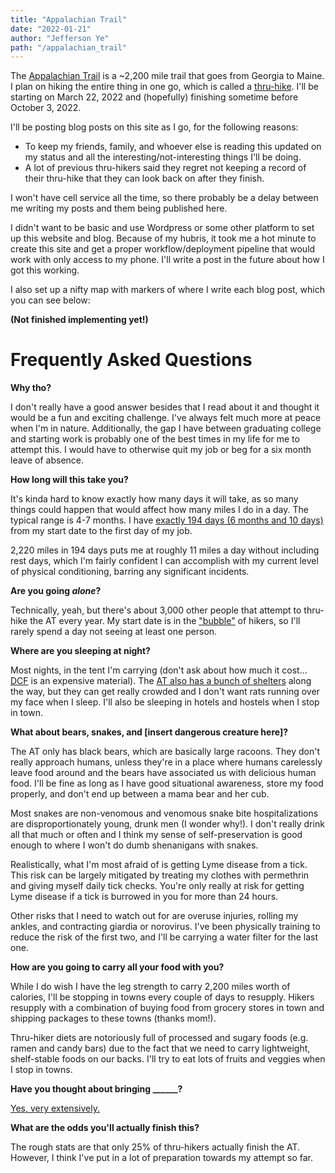 ```yaml
---
title: "Appalachian Trail"
date: "2022-01-21"
author: "Jefferson Ye"
path: "/appalachian_trail"
---
```


The [Appalachian Trail](https://en.wikipedia.org/wiki/Appalachian_Trail) is a ~2,200 mile trail that goes from Georgia to Maine. I plan on hiking the entire thing in one go, which is called a [thru-hike](https://en.wikipedia.org/wiki/Thru-hiking). I'll be starting on March 22, 2022 and (hopefully) finishing sometime before October 3, 2022.

I'll be posting blog posts on this site as I go, for the following reasons:

- To keep my friends, family, and whoever else is reading this updated on my status and all the interesting/not-interesting things I'll be doing.
- A lot of previous thru-hikers said they regret not keeping a record of their thru-hike that they can look back on after they finish.

I won't have cell service all the time, so there probably be a delay between me writing my posts and them being published here.

I didn't want to be basic and use Wordpress or some other platform to set up this website and blog. Because of my hubris, it took me a hot minute to create this site and get a proper workflow/deployment pipeline that would work with only access to my phone. I'll write a post in the future about how I got this working.

I also set up a nifty map with markers of where I write each blog post, which you can see below:

**(Not finished implementing yet!)**

# Frequently Asked Questions

**Why tho?**

I don't really have a good answer besides that I read about it and thought it would be a fun and exciting challenge. I've always felt much more at peace when I'm in nature. Additionally, the gap I have between graduating college and starting work is probably one of the best times in my life for me to attempt this. I would have to otherwise quit my job or beg for a six month leave of absence.

**How long will this take you?**

It's kinda hard to know exactly how many days it will take, as so many things could happen that would affect how many miles I do in a day. The typical range is 4-7 months. I have [exactly 194 days (6 months and 10 days)](https://www.wolframalpha.com/input/?i=days+from+3%2F23%2F2022+to+10%2F3%2F2022) from my start date to the first day of my job.

2,220 miles in 194 days puts me at roughly 11 miles a day without including rest days, which I'm fairly confident I can accomplish with my current level of physical conditioning, barring any significant incidents.

**Are you going _alone_?**

Technically, yeah, but there's about 3,000 other people that attempt to thru-hike the AT every year. My start date is in the ["bubble"](https://www.wherearethehikers.com/heatmap/) of hikers, so I'll rarely spend a day not seeing at least one person.

**Where are you sleeping at night?**

Most nights, in the tent I'm carrying (don't ask about how much it cost... [DCF](https://en.wikipedia.org/wiki/Dyneema_Composite_Fabric) is an expensive material). The [AT also has a bunch of shelters](https://tnlandforms.us/at/) along the way, but they can get really crowded and I don't want rats running over my face when I sleep. I'll also be sleeping in hotels and hostels when I stop in town.

**What about bears, snakes, and [insert dangerous creature here]?**

The AT only has black bears, which are basically large racoons. They don't really approach humans, unless they're in a place where humans carelessly leave food around and the bears have associated us with delicious human food. I'll be fine as long as I have good situational awareness, store my food properly, and don't end up between a mama bear and her cub.

Most snakes are non-venomous and venomous snake bite hospitalizations are disproportionately young, drunk men (I wonder why!). I don't really drink all that much or often and I think my sense of self-preservation is good enough to where I won't do dumb shenanigans with snakes.

Realistically, what I'm most afraid of is getting Lyme disease from a tick. This risk can be largely mitigated by treating my clothes with permethrin and giving myself daily tick checks. You're only really at risk for getting Lyme disease if a tick is burrowed in you for more than 24 hours.

Other risks that I need to watch out for are overuse injuries, rolling my ankles, and contracting giardia or norovirus. I've been physically training to reduce the risk of the first two, and I'll be carrying a water filter for the last one.

**How are you going to carry all your food with you?**

While I do wish I have the leg strength to carry 2,200 miles worth of calories, I'll be stopping in towns every couple of days to resupply. Hikers resupply with a combination of buying food from grocery stores in town and shipping packages to these towns (thanks mom!).

Thru-hiker diets are notoriously full of processed and sugary foods (e.g. ramen and candy bars) due to the fact that we need to carry lightweight, shelf-stable foods on our backs. I'll try to eat lots of fruits and veggies when I stop in towns.

**Have you thought about bringing \_\_\_\_\_\_?**

[Yes, very extensively.](https://lighterpack.com/r/21f9sh)

**What are the odds you'll actually finish this?**

The rough stats are that only 25% of thru-hikers actually finish the AT. However, I think I've put in a lot of preparation towards my attempt so far.
